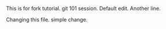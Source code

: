 
This is for fork tutorial.
git 101 session.
Default edit.
Another line.

Changing this file.
simple change.
